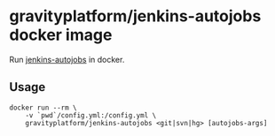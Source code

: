 # gravityplatform/jenkins-autojobs docker image

Run [jenkins-autojobs](http://jenkins-autojobs.readthedocs.org/) in docker.

## Usage

```
docker run --rm \
    -v `pwd`/config.yml:/config.yml \
    gravityplatform/jenkins-autojobs <git|svn|hg> [autojobs-args]
```
